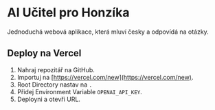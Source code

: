 # AI Učitel pro Honzíka

Jednoduchá webová aplikace, která mluví česky a odpovídá na otázky.

## Deploy na Vercel
1. Nahraj repozitář na GitHub.
2. Importuj na [https://vercel.com/new](https://vercel.com/new).
3. Root Directory nastav na `.`
4. Přidej Environment Variable `OPENAI_API_KEY`.
5. Deployni a otevři URL.
